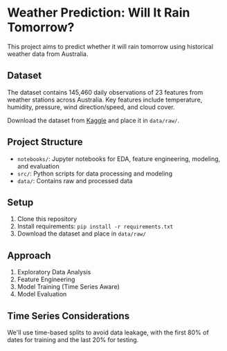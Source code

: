 # Weather Prediction: Will It Rain Tomorrow?

This project aims to predict whether it will rain tomorrow using historical weather data from Australia.

## Dataset
The dataset contains 145,460 daily observations of 23 features from weather stations across Australia. Key features include temperature, humidity, pressure, wind direction/speed, and cloud cover.

Download the dataset from [Kaggle](https://www.kaggle.com/datasets/jsphyg/weather-dataset-rattle-package) and place it in `data/raw/`.

## Project Structure
- `notebooks/`: Jupyter notebooks for EDA, feature engineering, modeling, and evaluation
- `src/`: Python scripts for data processing and modeling
- `data/`: Contains raw and processed data

## Setup
1. Clone this repository
2. Install requirements: `pip install -r requirements.txt`
3. Download the dataset and place in `data/raw/`

## Approach
1. Exploratory Data Analysis
2. Feature Engineering
3. Model Training (Time Series Aware)
4. Model Evaluation

## Time Series Considerations
We'll use time-based splits to avoid data leakage, with the first 80% of dates for training and the last 20% for testing.
